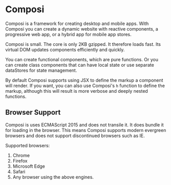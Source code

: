 Composi
========

Composi is a framework for creating desktop and mobile apps. With Composi you can create a dynamic website with reactive components, a progressive web app, or a hybrid app for mobile app stores.

Composi is small. The core is only 2KB gzipped. It therefore loads fast. Its virtual DOM updates components efficiently and quickly. 

You can create functional components, which are pure functions. Or you can create class components that can have local state or use separate dataStores for state management.

By default Composi supports using JSX to define the markup a component will render. If you want, you can also use Composi's `h` function to define the markup, although this will result is more verbose and deeply nested functions.

Browser Support
---------------

Composi is uses ECMAScript 2015 and does not transile it. It does bundle it for loading in the browser. This means Composi supports modern evergreen browsers and does not support discontinued browsers such as IE.

Supported browsers:
1. Chrome
2. Firefox
3. Microsoft Edge
4. Safari
5. Any browser using the above engines.

